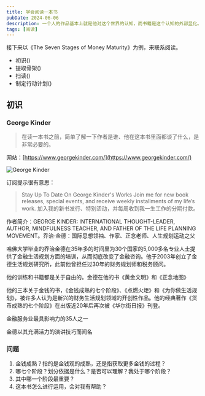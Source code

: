 ```yaml
---
title: 学会阅读一本书
pubDate: 2024-06-06
description: 一个人的作品基本上就是他对这个世界的认知，而书籍是这个认知的外部显化。读书，就是你向作者学习，建立沟通、交流的一个过程
tags: [阅读]
---
```


接下来以《The Seven Stages of Money Maturity》为例，来联系阅读。

- 初识()
- 提取骨架()
- 扫读()
- 制定行动计划()

## 初识

### George Kinder

> 在读一本书之前，简单了解一下作者是谁、他在这本书里面都谈了什么，是非常必要的。

网站：[https://www.georgekinder.com/](https://www.georgekinder.com/)

![George Kinder](https://images.squarespace-cdn.com/content/v1/57c45daee58c622e8b81d874/1560451471286-PXTLKQ3NRBBJW1ZYHTI8/Feature+Image+9.jpg?format=2500w)

订阅提示很有意思：
> Stay Up To Date On George Kinder's Works
> Join me for new book releases, special events, and receive weekly installments of my life’s work. 加入我的新书发行、特别活动，并每周收到我一生工作的分期付款。

作者简介：GEORGE KINDER: INTERNATIONAL THOUGHT-LEADER, AUTHOR, MINDFULNESS TEACHER, AND FATHER OF THE LIFE PLANNING MOVEMENT。乔治·金德：国际思想领袖、作家、正念老师、人生规划运动之父

哈佛大学毕业的乔治金德在35年多的时间里为30个国家的5,000多名专业人士提供了金融生活规划方面的培训，从而彻底改变了金融咨询。他于2003年创立了金德生活规划研究所，此前他曾担任过30年的财务规划师和税务顾问。

他的训练和书籍都是关于自由的。金德在他的书《黄金文明》和《正念地图》

他的三本关于金钱的书，《金钱成熟的七个阶段》、《点燃火炬》和《为你做生活规划》，被许多人认为是新兴的财务生活规划领域的开创性作品。他的经典著作《货币成熟的七个阶段》在出版近20年后再次被《华尔街日报》刊登。

金融服务业最具影响力的35人之一

金德以其充满活力的演讲技巧而闻名

### 问题

1. 金钱成熟？指的是金钱观的成熟，还是指获取更多金钱的过程？
2. 哪七个阶段？划分依据是什么？是否可以理解？我处于哪个阶段？
3. 其中哪一个阶段最重要？
4. 这本书怎么进行运用，会对我有帮助？
